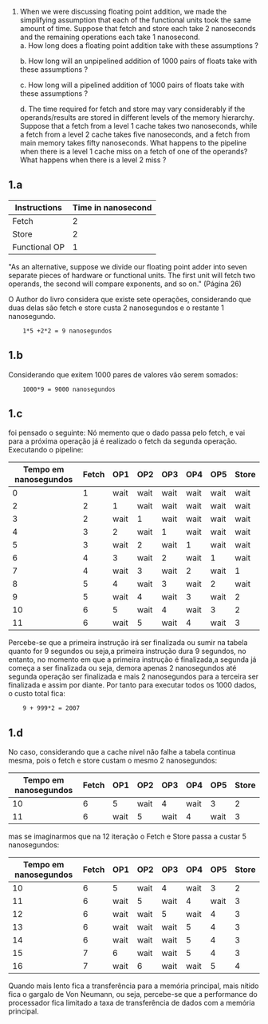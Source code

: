 1. When we were discussing floating point addition, we made the simplifying assumption that each of the functional units took the same amount of time. Suppose that fetch and store each take 2 nanoseconds and the remaining operations each take 1 nanosecond.  
   a. How long does a floating point addition take with these assumptions ?  

   b. How long will an unpipelined addition of 1000 pairs of floats take with these assumptions ?  

   c. How long will a pipelined addition of 1000 pairs of floats take with these assumptions ?  

   d. The time required for fetch and store may vary considerably if the operands/results are stored in different levels of the memory hierarchy. Suppose that a fetch from a level 1 cache takes two nanoseconds, while a fetch from a level 2 cache takes five nanoseconds, and a fetch from main memory takes fifty nanoseconds. What happens to the pipeline when there is a level 1 cache miss on a fetch of one of the operands? What happens when there is a level 2 miss ?


## 1.a

| Instructions   | Time in nanosecond |
| -------------- | ------------------ |
| Fetch          | 2                  |
| Store          | 2                  |
| Functional  OP | 1                  |


"As an alternative, suppose we divide our floating point adder into seven separate pieces of hardware or functional units. The first unit will fetch two operands,
the second will compare exponents, and so on." (Página 26)

O Author do livro considera que existe sete operações, considerando que duas delas são fetch e store custa 2 nanosegundos e o restante 1 nanosegundo.

        1*5 +2*2 = 9 nanosegundos


## 1.b

Considerando que exitem 1000 pares de valores vão serem somados:

        1000*9 = 9000 nanosegundos

## 1.c

foi pensado o seguinte: Nó memento que o dado passa pelo fetch, e vai para a próxima operação já
é realizado o fetch da segunda operação. Executando o pipeline:


| Tempo em nanosegundos | Fetch | OP1  | OP2  | OP3  | OP4  | OP5  | Store |
| --------------------- | ----- | ---- | ---- | ---- | ---- | ---- | ----- |
| 0                     | 1     | wait | wait | wait | wait | wait | wait  |
| 2                     | 2     | 1    | wait | wait | wait | wait | wait  |
| 3                     | 2     | wait | 1    | wait | wait | wait | wait  |
| 4                     | 3     | 2    | wait | 1    | wait | wait | wait  |
| 5                     | 3     | wait | 2    | wait | 1    | wait | wait  |
| 6                     | 4     | 3    | wait | 2    | wait | 1    | wait  |
| 7                     | 4     | wait | 3    | wait | 2    | wait | 1     |
| 8                     | 5     | 4    | wait | 3    | wait | 2    | wait  |
| 9                     | 5     | wait | 4    | wait | 3    | wait | 2     |
| 10                    | 6     | 5    | wait | 4    | wait | 3    | 2     |
| 11                    | 6     | wait | 5    | wait | 4    | wait | 3     |


Percebe-se que a primeira instrução irá ser finalizada ou sumir na tabela quanto for 9 segundos
ou seja,a primeira instrução dura 9 segundos, no entanto, no momento em que a primeira instrução
é finalizada,a segunda já começa a ser finalizada ou seja, demora apenas 2 nanosegundos até segunda operação ser finalizada e mais 2 nanosegundos para a terceira ser finalizada e assim por diante. Por tanto para executar todos os 1000 dados, o custo total fica:
        
        9 + 999*2 = 2007

## 1.d

No caso, considerando que a cache nível não falhe a tabela continua mesma,
pois o fetch e store custam o mesmo 2 nanosegundos: 

| Tempo em nanosegundos | Fetch | OP1  | OP2  | OP3  | OP4  | OP5  | Store |
| --------------------- | ----- | ---- | ---- | ---- | ---- | ---- | ----- |
| 10                    | 6     | 5    | wait | 4    | wait | 3    | 2     |
| 11                    | 6     | wait | 5    | wait | 4    | wait | 3     |


mas se imaginarmos que na 12 iteração o Fetch e Store passa a custar 5 nanosegundos:

| Tempo em nanosegundos | Fetch | OP1  | OP2  | OP3  | OP4  | OP5  | Store |
| --------------------- | ----- | ---- | ---- | ---- | ---- | ---- | ----- |
| 10                    | 6     | 5    | wait | 4    | wait | 3    | 2     |
| 11                    | 6     | wait | 5    | wait | 4    | wait | 3     |
| 12                    | 6     | wait | wait | 5    | wait | 4    | 3     |
| 13                    | 6     | wait | wait | wait | 5    | 4    | 3     |
| 14                    | 6     | wait | wait | wait | 5    | 4    | 3     |
| 15                    | 7     | 6    | wait | wait | 5    | 4    | 3     |
| 16                    | 7     | wait | 6    | wait | wait | 5    | 4     |

Quando mais lento fica a transferência para a memória principal, mais nítido fica o gargalo de Von Neumann, ou seja, percebe-se que a performance do processador fica limitado a taxa  de transferência de dados com a memória principal.  